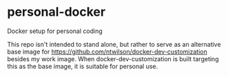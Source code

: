 # personal-docker

Docker setup for personal coding

This repo isn't intended to stand alone, but rather to serve as an alternative base image for https://github.com/ntwilson/docker-dev-customization besides my work image. When docker-dev-customization is built targeting this as the base image, it is suitable for personal use.
